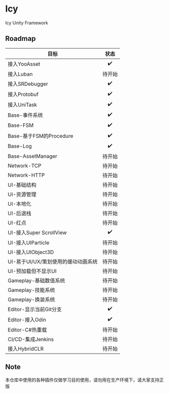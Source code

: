 # Icy
Icy Unity Framework

## Roadmap
|目标|状态|
|---|:---:|
|接入YooAsset|✔️|
|接入Luban|待开始|
|接入SRDebugger|✔️|
|接入Protobuf|✔️|
|接入UniTask|✔️|
|Base-事件系统|✔️|
|Base-FSM|✔️|
|Base-基于FSM的Procedure|✔️|
|Base-Log|✔️|
|Base-AssetManager|待开始|
|Network-TCP|待开始|
|Network-HTTP|待开始|
|UI-基础结构|待开始|
|UI-资源管理|待开始|
|UI-本地化|待开始|
|UI-后退栈|待开始|
|UI-红点|待开始|
|UI-接入Super ScrollView|✔️|
|UI-接入UIParticle|待开始|
|UI-接入UIObject3D|待开始|
|UI-易于UI/UX/策划使用的缓动动画系统|待开始|
|UI-预加载但不显示UI|待开始|
|Gameplay-基础数值系统|待开始|
|Gameplay-技能系统|待开始|
|Gameplay-换装系统|待开始|
|Editor-显示当前Git分支|✔️|
|Editor-接入Odin|✔️|
|Editor-C#热重载|待开始|
|CI/CD-集成Jenkins|待开始|
|接入HybridCLR|待开始|

## Note
本仓库中使用的各种插件仅做学习目的使用，请勿用在生产环境下，请大家支持正版